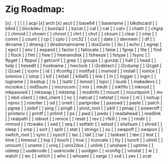 # Zig Roadmap:

[x] :
[ ] \[
[ ] acpi
[x] arch
[x] ascii
[ ] base64
[ ] basename
[ ] blkdiscard
[ ] blkid
[ ] blockdev
[ ] bunzip2
[ ] bzcat
[ ] cal
[ ] cat
[ ] catv
[ ] chattr
[ ] chgrp
[ ] chmod
[ ] chown
[ ] chroot
[ ] chrt
[ ] chvt
[ ] cksum
[ ] clear
[ ] cmp
[ ] comm
[ ] count
[ ] cp
[ ] cpio
[ ] crc32
[ ] cut
[ ] date
[ ] devmem
[ ] df
[ ] dirname
[ ] dmesg
[ ] dnsdomainname
[ ] dos2unix
[ ] du
[ ] echo
[ ] egrep
[ ] eject
[ ] env
[ ] expand
[ ] factor
[ ] fallocate
[ ] false
[ ] fgrep
[ ] file
[ ] find
[ ] flock
[ ] fmt
[ ] free
[ ] freeramdisk
[ ] fsfreeze
[ ] fstype
[ ] fsync
[ ] ftpget
[ ] ftpput
[ ] getconf
[ ] grep
[ ] groups
[ ] gunzip
[ ] halt
[ ] head
[ ] help
[ ] hexedit
[ ] hostname
[ ] hwclock
[ ] i2cdetect
[ ] i2cdump
[ ] i2cget
[ ] i2cset
[ ] iconv
[ ] id
[ ] ifconfig
[ ] inotifyd
[ ] insmod
[ ] install
[ ] ionice
[ ] iorenice
[ ] iotop
[ ] kill
[ ] killall
[ ] killall5
[ ] link
[ ] ln
[ ] logger
[ ] login
[ ] logname
[ ] losetup
[ ] ls
[ ] lsattr
[ ] lsmod
[ ] lspci
[ ] lsusb
[ ] makedevs
[ ] mcookie
[ ] md5sum
[ ] microcom
[ ] mix
[ ] mkdir
[ ] mkfifo
[ ] mknod
[ ] mkpasswd
[ ] mkswap
[ ] mktemp
[ ] modinfo
[ ] mount
[ ] mountpoint
[ ] mv
[ ] nbd-client
[ ] nbd\_client
[ ] nc
[ ] netcat
[ ] netstat
[ ] nice
[ ] nl
[ ] nohup
[ ] nproc
[ ] nsenter
[ ] od
[ ] oneit
[ ] partprobe
[ ] passwd
[ ] paste
[ ] patch
[ ] pgrep
[ ] pidof
[ ] ping
[ ] ping6
[ ] pivot\_root
[ ] pkill
[ ] pmap
[ ] poweroff
[ ] printenv
[ ] printf
[ ] prlimit
[ ] ps
[ ] pwd
[ ] pwdx
[ ] readahead
[ ] readlink
[ ] realpath
[ ] reboot
[ ] renice
[ ] reset
[ ] rev
[ ] rfkill
[ ] rm
[ ] rmdir
[ ] rmmod
[ ] rtcwake
[ ] sed
[ ] seq
[ ] setfattr
[ ] setsid
[ ] sha1sum
[ ] shred
[ ] sleep
[ ] sntp
[ ] sort
[ ] split
[ ] stat
[ ] strings
[ ] su
[ ] swapoff
[ ] swapon
[ ] switch\_root
[ ] sync
[ ] sysctl
[ ] tac
[ ] tail
[ ] tar
[ ] taskset
[ ] tee
[ ] test
[ ] time
[ ] timeout
[ ] top
[ ] touch
[ ] true
[ ] truncate
[ ] tty
[ ] tunctl
[ ] ulimit
[ ] umount
[ ] uname
[ ] uniq
[ ] unix2dos
[ ] unlink
[ ] unshare
[ ] uptime
[ ] usleep
[ ] uudecode
[ ] uuencode
[ ] uuidgen
[ ] vconfig
[ ] vmstat
[ ] w
[ ] watch
[ ] wc
[ ] which
[ ] who
[ ] whoami
[ ] xargs
[ ] xxd
[ ] yes
[ ] zcat
